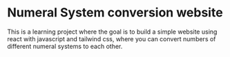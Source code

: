 # Numeral System conversion website

This is a learning project where the goal is to build a simple website using react with javascript and tailwind css,
where you can convert numbers of different numeral systems to each other.
